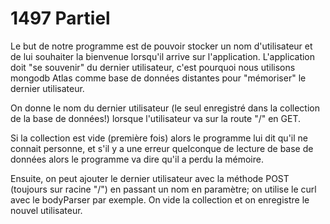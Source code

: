 # 1497 Partiel

Le but de notre programme est de pouvoir stocker un nom d'utilisateur et de lui souhaiter la bienvenue lorsqu'il arrive sur l'application.
L'application doit "se souvenir" du dernier utilisateur, c'est pourquoi nous utilisons mongodb Atlas comme base de données distantes pour "mémoriser" le dernier utilisateur.

On donne le nom du dernier utilisateur (le seul enregistré dans la collection de la base de données!) lorsque 
l'utilisateur va sur la route "/" en GET.

Si la collection est vide (première fois) alors le programme lui dit qu'il ne connait personne, et s'il y a une erreur quelconque de lecture de 
base de données alors le programme va dire qu'il a perdu la mémoire.

Ensuite, on peut ajouter le dernier utilisateur avec la méthode POST (toujours sur racine "/")
en passant un nom en paramètre; on utilise le curl avec le bodyParser par exemple.
On vide la collection et on enregistre le nouvel utilisateur.